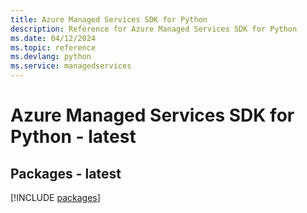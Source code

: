 ```yaml
---
title: Azure Managed Services SDK for Python
description: Reference for Azure Managed Services SDK for Python
ms.date: 04/12/2024
ms.topic: reference
ms.devlang: python
ms.service: managedservices
---
```

# Azure Managed Services SDK for Python - latest
## Packages - latest
[!INCLUDE [packages](managed-services-index.md)]